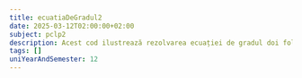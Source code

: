 ```yaml
---
title: ecuatiaDeGradul2
date: 2025-03-12T02:00:00+02:00
subject: pclp2
description: Acest cod ilustrează rezolvarea ecuației de gradul doi folosind formula generală. Se calculează discriminantul pentru a determina natura rădăcinilor: reale distincte, complexe conjugate sau una reală dublă.
tags: []
uniYearAndSemester: 12
---
```


